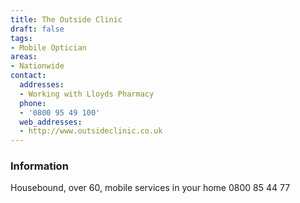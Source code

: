 ```yaml
---
title: The Outside Clinic
draft: false
tags:
- Mobile Optician
areas:
- Nationwide
contact:
  addresses:
  - Working with Lloyds Pharmacy
  phone:
  - '0800 95 49 100'
  web_addresses:
  - http://www.outsideclinic.co.uk
---
```


### Information
Housebound, over 60, mobile services in your home  0800 85 44 77

